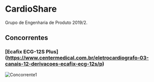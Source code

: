 # CardioShare
Grupo de Engenharia de Produto 2019/2.

## Concorrentes

### [Ecafix ECG-12S Plus] (https://www.centermedical.com.br/eletrocardiografo-03-canais-12-derivacoes-ecafix-ecg-12s/p)

![Concorrente1](https://centermedical.vteximg.com.br/arquivos/ids/168066-435-435/eletrocardiografo-03-canais-12-derivacoes-ecafix-ecg-12s-plus.centermedical.com.br.jpg "R$4.900,00")
